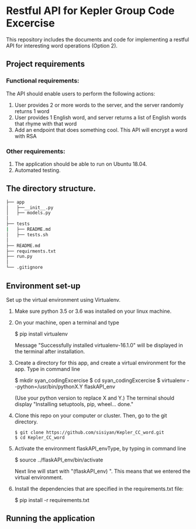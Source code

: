 # Restful API for Kepler Group Code Excercise

This repository includes the documents and code for implementing a restful API for interesting word operations (Option 2).

## Project requirements
### Functional requirements:
The API should enable users to perform the following actions:
 1) User provides 2 or more words to the server, and the server randomly returns 1 word
 2) User provides 1 English word, and server returns a list of English words that rhyme with that word
 3) Add an endpoint that does something cool. This API will encrypt a word with RSA

### Other requirements:
 1) The application should be able to run on Ubuntu 18.04.
 2) Automated testing.

## The directory structure.
 ```bash
 ├── app
 │   ├──__init__.py
 │   ├── models.py
 │    
 ├── tests
 |   ├── README.md
 │   ├── tests.sh
 │  
 ├── README.md
 ├── requirments.txt
 ├── run.py
 │
 └── .gitignore
 ```

## Environment set-up
Set up the virtual environment using Virtualenv.
1) Make sure python 3.5 or 3.6 was installed on your linux machine.
2) On your machine, open a terminal and type

    $ pip install virtualenv

   Message "Successfully installed virtualenv-16.1.0" will be displayed in the terminal after installation.
3) Create a directory for this app, and create a virtual environment for the app. Type in command line

    $ mkdir syan_codingExcercise
    $ cd syan_codingExcercise
    $ virtualenv --python=/usr/bin/pythonX.Y flaskAPI_env

    (Use your python version to replace X and Y.)
    The terminal should display
    "Installing setuptools, pip, wheel...
    done."

4) Clone this repo on your computer or cluster. Then, go to the git directory.

       $ git clone https://github.com/sisiyan/Kepler_CC_word.git
       $ cd Kepler_CC_word

5) Activate the environment flaskAPI_envType, by typing in command line

    $ source ../flaskAPI_env/bin/activate

    Next line will start with "(flaskAPI_env) ". This means that we entered the virtual environment.

6) Install the dependencies that are specified in the requirements.txt file:

    $ pip install -r requirements.txt

## Running the application
